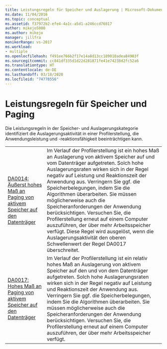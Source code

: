```yaml
---
title: Leistungsregeln für Speicher und Auslagerung | Microsoft-Dokumentation
ms.date: 11/04/2016
ms.topic: conceptual
ms.assetid: f37972b2-efe4-4a1c-a5d1-a246ccd76817
author: mikejo5000
ms.author: mikejo
manager: jillfra
monikerRange: vs-2017
ms.workload:
- multiple
ms.openlocfilehash: f491ee766b2f17e14a8d13cc189018adea84903f
ms.sourcegitcommit: cc841df335d1d22d281871fe41e74238d2fc52a6
ms.translationtype: HT
ms.contentlocale: de-DE
ms.lasthandoff: 03/18/2020
ms.locfileid: "74778556"
---
```

# <a name="memory-and-paging-performance-rules"></a>Leistungsregeln für Speicher und Paging
Die Leistungsregeln in der Speicher- und Auslagerungskategorie identifiziert die Auslagerungsaktivität in einer Profilerstellung, die Anwendungsleistung und -reaktionsfähigkeit beeinträchtigen kann.

|||
|-|-|
|[DA0014: Äußerst hohes Maß an Paging von aktivem Speicher auf den Datenträger](../profiling/da0014-extremely-high-rates-of-paging-active-memory-to-disk.md)|Im Verlauf der Profilerstellung ist ein hohes Maß an Auslagerung von aktivem Speicher auf und vom Datenträger aufgetreten. Solch hohe Auslagerungsraten wirken sich in der Regel negativ auf Leistung und Reaktionszeit der Anwendung aus. Verringern Sie ggf. die Speicherbelegungen, indem Sie die Algorithmen überarbeiten. Sie müssen möglicherweise auch die Speicheranforderungen der Anwendung berücksichtigen. Versuchen Sie, die Profilerstellung erneut auf einem Computer auszuführen, der über mehr Arbeitsspeicher verfügt. Diese Regel wird ausgelöst, wenn die Auslagerungsaktivität den oberen Schwellenwert der Regel DA0017 überschreitet.|
|[DA0017: Hohes Maß an Paging von aktivem Speicher auf den Datenträger](../profiling/da0017-high-rates-of-paging-active-memory-to-disk.md)|Im Verlauf der Profilerstellung ist ein relativ hohes Maß an Auslagerung von aktivem Speicher auf den und von dem Datenträger aufgetreten. Solch hohe Auslagerungsraten wirken sich in der Regel negativ auf Leistung und Reaktionszeit der Anwendung aus. Verringern Sie ggf. die Speicherbelegungen, indem Sie die Algorithmen überarbeiten. Sie müssen möglicherweise auch die Speicheranforderungen der Anwendung berücksichtigen. Versuchen Sie, die Profilerstellung erneut auf einem Computer auszuführen, der über mehr Arbeitsspeicher verfügt.|
